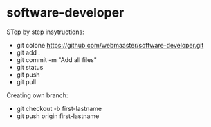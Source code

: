 # software-developer

STep by step insytructions:
- git colone https://github.com/webmaaster/software-developer.git
- git add .
- git commit -m "Add all files"
- git status
- git push
- git pull

Creating own branch:
- git checkout -b first-lastname
- git push origin first-lastname
